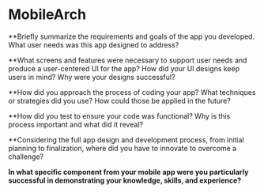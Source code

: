 # MobileArch

**Briefly summarize the requirements and goals of the app you developed. What user needs was this app designed to address?

**What screens and features were necessary to support user needs and produce a user-centered UI for the app? How did your UI designs keep users in mind? Why were your designs successful?

**How did you approach the process of coding your app? What techniques or strategies did you use? How could those be applied in the future?

**How did you test to ensure your code was functional? Why is this process important and what did it reveal?

**Considering the full app design and development process, from initial planning to finalization, where did you have to innovate to overcome a challenge?

**In what specific component from your mobile app were you particularly successful in demonstrating your knowledge, skills, and experience?**
